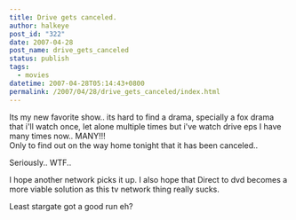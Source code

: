 ```yaml
---
title: Drive gets canceled.
author: halkeye
post_id: "322"
date: 2007-04-28
post_name: drive_gets_canceled
status: publish
tags:
  - movies
datetime: 2007-04-28T05:14:43+0800
permalink: /2007/04/28/drive_gets_canceled/index.html
---
```


Its my new favorite show.. its hard to find a drama, specially a fox drama that i'll watch once, let alone multiple times but i've watch drive eps I have many times now.. MANY!!!  
Only to find out on the way home tonight that it has been canceled..




Seriously.. WTF..




I hope another network picks it up. I also hope that Direct to dvd becomes a more viable solution as this tv network thing really sucks.




Least stargate got a good run eh?
